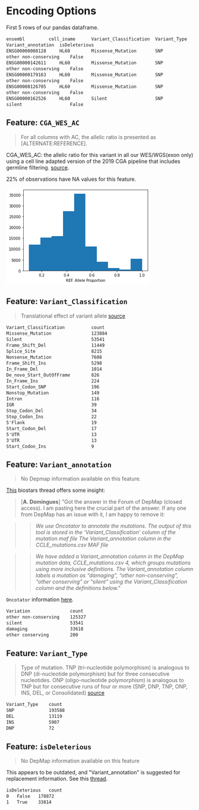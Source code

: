 











# Encoding Options 

First 5 rows of our pandas dataframe. 

```
ensembl	        cell_iname	    Variant_Classification	Variant_Type	Variant_annotation	isDeleterious
ENSG00000008128	    HL60	    Missense_Mutation	    SNP	            other non-conserving	False
ENSG00000142611	    HL60	    Missense_Mutation	    SNP	            other non-conserving	False
ENSG00000179163	    HL60	    Missense_Mutation	    SNP	            other non-conserving	False
ENSG00000126705	    HL60	    Missense_Mutation	    SNP	            other non-conserving	False
ENSG00000162526	    HL60	    Silent	                SNP	            silent	                False
```



## Feature: `CGA_WES_AC`

> For all columns with AC, the allelic ratio is presented as [ALTERNATE:REFERENCE].

CGA_WES_AC: the allelic ratio for this variant in all our WES/WGS(exon only) using a cell line adapted version of the 2019 CGA pipeline that includes germline filtering. [source](https://depmap.org/portal/download/?releasename=DepMap+Public+22Q1&filename=CCLE_mutations.csv).

22% of observations have NA values for this feature. 

![](./CGA_WES_AC_dist.png)

## Feature: `Variant_Classification` 

> Translational effect of variant allele [source](https://docs.gdc.cancer.gov/Data/File_Formats/MAF_Format/)

```
Variant_Classification	        count
Missense_Mutation	            123884
Silent	                        53541
Frame_Shift_Del	                11449
Splice_Site	                    8215
Nonsense_Mutation	            7608
Frame_Shift_Ins	                5298
In_Frame_Del	                1014
De_novo_Start_OutOfFrame	    826
In_Frame_Ins	                224
Start_Codon_SNP	                196
Nonstop_Mutation	            149
Intron	                        116
IGR	                            39
Stop_Codon_Del	                34
Stop_Codon_Ins	                22
5'Flank	                        19
Start_Codon_Del	                17
5'UTR                       	13
3'UTR	                        13
Start_Codon_Ins         	    9
```

## Feature: `Variant_annotation`

> No Depmap information available on this feature. 

[This](https://www.biostars.org/p/9481609/) biostars thread offers some insight: 

> [**A. Domingues**] "Got the answer in the Forum of DepMap (closed access). I am pasting here the crucial part of the answer. If any one from DepMap has an issue with it, I am happy to remove it:

>> *We use Oncotator to annotate the mutations. The output of this tool is stored in the ‘Variant_Classification’ column of the mutation maf file The Variant_annotation column in the CCLE_mutations.csv MAF file*

>> *We have added a Variant_annotation column in the DepMap mutation data, CCLE_mutations.csv 4, which groups mutations using more inclusive definitions. The Variant_annotation column labels a mutation as “damaging”, “other non-conserving”, “other conserving” or “silent” using the Variant_Classification column and the definitions below."*

`Oncotator` information [here](https://software.broadinstitute.org/cancer/cga/oncotator).

```
Variation               count
other non-conserving	125327
silent	                53541
damaging	            33618
other conserving	    200
```

## Feature: `Variant_Type`

> Type of mutation. TNP (tri-nucleotide polymorphism) is analogous to DNP (di-nucleotide polymorphism) but for three consecutive nucleotides. ONP (oligo-nucleotide polymorphism) is analogous to TNP but for consecutive runs of four or more (SNP, DNP, TNP, ONP, INS, DEL, or Consolidated) [source](https://docs.gdc.cancer.gov/Data/File_Formats/MAF_Format/)

```
Variant_Type	count
SNP	            193588
DEL	            13119
INS	            5907
DNP	            72
```

## Feature: `isDeleterious`

> No DepMap information available on this feature

This appears to be outdated, and "Variant_annotation" is suggested for replacement information. See this [thread](https://forum.depmap.org/t/how-is-the-isdeleterious-column-in-the-ccle-mutations-csv-file-determined/129). 

```
isDeleterious	count
0	False	178872
1	True	33814
```